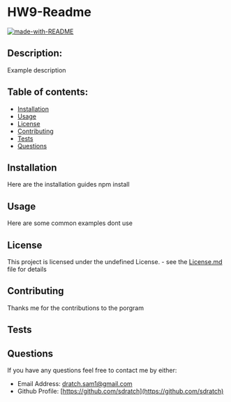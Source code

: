 # HW9-Readme
[![made-with-README](https://img.shields.io/badge/Made%20With-README%20Generator-blue)](https://www.github.com/sdratch/HW9-Readme-Generator)

## Description:
   Example description

## Table of contents:
  * [Installation](https://github.com/sdratch/HW9-Readme#Installation)
  * [Usage](https://github.com/sdratch/HW9-Readme#Usage)
  * [License](https://github.com/sdratch/HW9-Readme#license)
  * [Contributing](https://github.com/sdratch/HW9-Readme#Contributing)
  * [Tests](https://github.com/sdratch/HW9-Readme#Tests)
  * [Questions](https://github.com/sdratch/HW9-Readme#Questions)

## Installation
  Here are the installation guides
  npm install

## Usage
  Here are some common examples
  dont use

## License
  This project is licensed under the undefined License. - see the [License.md](https://github.com/sdratch/HW9-Readme/blob/master/LICENSE.md) file for details

## Contributing
  Thanks me for the contributions to the porgram

## Tests
  

## Questions
  If you have any questions feel free to contact me by either:
  * Email Address: [dratch.sam1@gmail.com](dratch.sam1@gmail.com)
  * Github Profile: [https://github.com/sdratch](https://github.com/sdratch)
